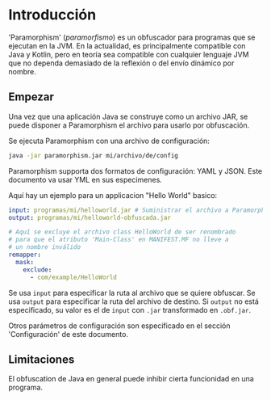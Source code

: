 # Introducción

'Paramorphism' (*paramorfismo*) es un obfuscador para programas que se ejecutan en la JVM. En la actualidad, es principalmente compatible con Java y Kotlin, pero en teoría sea compatible con cualquier lenguaje JVM que no dependa demasiado de la reflexión o del envío dinámico por nombre.

## Empezar

Una vez que una aplicación Java se construye como un archivo JAR, se puede disponer a Paramorphism el archivo para usarlo por obfuscación.

Se ejecuta Paramorphism con una archivo de configuración:

```sh
java -jar paramorphism.jar mi/archivo/de/config
```

Paramorphism supporta dos formatos de configuración: YAML y JSON. Este documento va usar YML en sus especimenes.

Aquí hay un ejemplo para un applicacion "Hello World" basico:

```yml
input: programas/mi/helloworld.jar # Suministrar el archivo a Paramorphism
output: programas/mi/helloworld-obfuscada.jar

# Aquí se excluye el archivo class HelloWorld de ser renombrado
# para que el atributo 'Main-Class' en MANIFEST.MF no lleve a
# un nombre inválido
remapper:
  mask:
    exclude:
      - com/example/HelloWorld
```

Se usa `input` para especificar la ruta al archivo que se quiere obfuscar. Se usa `output` para especificar la ruta del archivo de destino. Si `output` no está especificado, su valor es el de `input` con `.jar` transformado en `.obf.jar`.

Otros parámetros de configuración son especificado en el sección 'Configuración' de este documento.

## Limitaciones

El obfuscation de Java en general puede inhibir cierta funcionidad en una programa.
